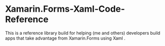 # Xamarin.Forms-Xaml-Code-Reference
This is a reference library build for helping (me and others) developers build apps that take advantage from Xamarin.Forms using Xaml .
